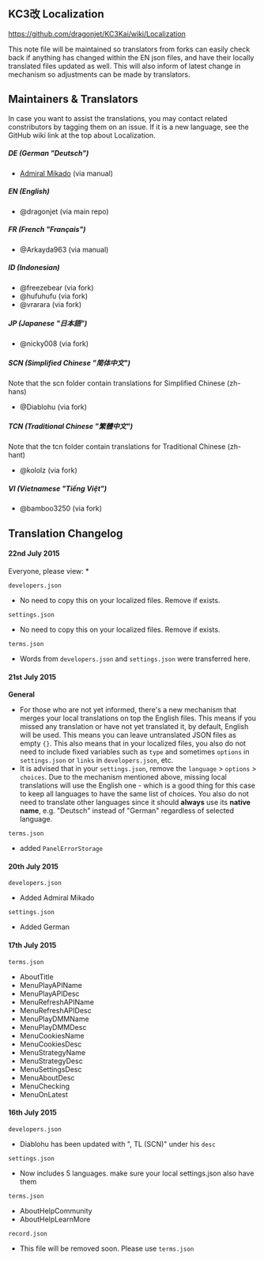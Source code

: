 ## KC3改 Localization

https://github.com/dragonjet/KC3Kai/wiki/Localization

This note file will be maintained so translators from forks can easily check back if anything has changed within the EN json files, and have their locally translated files updated as well. This will also inform of latest change in mechanism so adjustments can be made by translators.

## Maintainers & Translators
In case you want to assist the translations, you may contact related constributors by tagging them on an issue. If it is a new language, see the GitHub wiki link at the top about Localization.

##### DE (German "Deutsch")
* [Admiral Mikado](http://kancolle.wikia.com/wiki/User:Admiral_Mikado) (via manual)

##### EN (English)
* @dragonjet (via main repo)

##### FR (French "Français")
* @Arkayda963 (via manual)

##### ID (Indonesian)
* @freezebear (via fork)
* @hufuhufu (via fork)
* @vrarara (via fork)

##### JP (Japanese "日本語")
* @nicky008 (via fork)

##### SCN (Simplified Chinese "简体中文")
Note that the scn folder contain translations for Simplified Chinese (zh-hans)
* @Diablohu (via fork)

##### TCN (Traditional Chinese "繁體中文")
Note that the tcn folder contain translations for Traditional Chinese (zh-hant)
* @kololz (via fork)

##### VI (Vietnamese "Tiếng Việt")
* @bamboo3250 (via fork)



## Translation Changelog

#### 22nd July 2015

Everyone, please view:
* 

`developers.json`
* No need to copy this on your localized files. Remove if exists.

`settings.json`
* No need to copy this on your localized files. Remove if exists.

`terms.json`
* Words from `developers.json` and `settings.json` were transferred here.


#### 21st July 2015

**General**
* For those who are not yet informed, there's a new mechanism that merges your local translations on top the English files. This means if you missed any translation or have not yet translated it, by default, English will be used. This means you can leave untranslated JSON files as empty `{}`. This also means that in your localized files, you also do not need to include fixed variables such as `type` and sometimes `options` in `settings.json` or `links` in `developers.json`, etc.
* It is advised that in your `settings.json`, remove the `language` > `options` > `choices`. Due to the mechanism mentioned above, missing local translations will use the English one - which is a good thing for this case to keep all languages to have the same list of choices. You also do not need to translate other languages since it should **always** use its **native name**, e.g. "Deutsch" instead of "German" regardless of selected language.

`terms.json`
* added `PanelErrorStorage`



#### 20th July 2015

`developers.json`
* Added Admiral Mikado

`settings.json`
* Added German


#### 17th July 2015

`terms.json`
* AboutTitle
* MenuPlayAPIName
* MenuPlayAPIDesc
* MenuRefreshAPIName
* MenuRefreshAPIDesc
* MenuPlayDMMName
* MenuPlayDMMDesc
* MenuCookiesName
* MenuCookiesDesc
* MenuStrategyName
* MenuStrategyDesc
* MenuSettingsDesc
* MenuAboutDesc
* MenuChecking
* MenuOnLatest


#### 16th July 2015

`developers.json`
* Diablohu has been updated with ", TL (SCN)" under his `desc`

`settings.json`
* Now includes 5 languages. make sure your local settings.json also have them
	
`terms.json`
* AboutHelpCommunity
* AboutHelpLearnMore

`record.json`
* This file will be removed soon. Please use `terms.json`